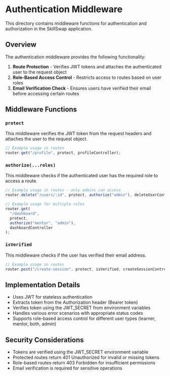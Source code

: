 # Authentication Middleware

This directory contains middleware functions for authentication and authorization in the SkillSwap application.

## Overview

The authentication middleware provides the following functionality:

1. **Route Protection** - Verifies JWT tokens and attaches the authenticated user to the request object
2. **Role-Based Access Control** - Restricts access to routes based on user roles
3. **Email Verification Check** - Ensures users have verified their email before accessing certain routes

## Middleware Functions

### `protect`

This middleware verifies the JWT token from the request headers and attaches the user to the request object.

```javascript
// Example usage in routes
router.get("/profile", protect, profileController);
```

### `authorize(...roles)`

This middleware checks if the authenticated user has the required role to access a route.

```javascript
// Example usage in routes - only admins can access
router.delete("/users/:id", protect, authorize("admin"), deleteUserController);

// Example usage for multiple roles
router.get(
  "/dashboard",
  protect,
  authorize("mentor", "admin"),
  dashboardController
);
```

### `isVerified`

This middleware checks if the user has verified their email address.

```javascript
// Example usage in routes
router.post("/create-session", protect, isVerified, createSessionController);
```

## Implementation Details

- Uses JWT for stateless authentication
- Extracts token from the Authorization header (Bearer token)
- Verifies token using the JWT_SECRET from environment variables
- Handles various error scenarios with appropriate status codes
- Supports role-based access control for different user types (learner, mentor, both, admin)

## Security Considerations

- Tokens are verified using the JWT_SECRET environment variable
- Protected routes return 401 Unauthorized for invalid or missing tokens
- Role-based routes return 403 Forbidden for insufficient permissions
- Email verification is required for sensitive operations
